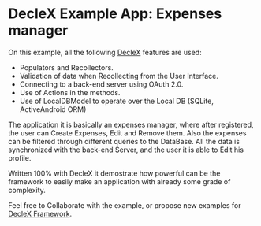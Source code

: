 # DecleX Example App: Expenses manager

On this example, all the following [DecleX](https://github.com/smaugho/declex) features are used:

* Populators and Recollectors.
* Validation of data when Recollecting from the User Interface.
* Connecting to a back-end server using OAuth 2.0.
* Use of Actions in the methods.
* Use of LocalDBModel to operate over the Local DB (SQLite, ActiveAndroid ORM)

The application it is basically an expenses manager, where after registered, the user can Create Expenses, Edit and Remove them. Also the expenses can be filtered through different queries to the DataBase. All the data is synchronized with the back-end Server, and the user it is able to Edit his profile.

Written 100% with DecleX it demostrate how powerful can be the framework to easily make an application with already some grade of complexity.

Feel free to Collaborate with the example, or propose new examples for [DecleX Framework](https://github.com/smaugho/declex).
